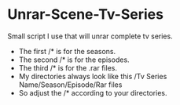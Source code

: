 # Unrar-Scene-Tv-Series

Small script I use that will unrar complete tv series.
 - The first /* is for the seasons.
 - The second /* is for the episodes.
 - The third /* is for the .rar files.
 - My directories always look like this /Tv Series Name/Season/Episode/Rar files 
 - So adjust the /* according to your directories.

